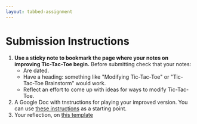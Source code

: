 ```yaml
---
layout: tabbed-assignment
---
```


# Submission Instructions

1. **Use a sticky note to bookmark the page where your notes on improving Tic-Tac-Toe begin.** Before submitting check that your notes:
   - Are dated.
   - Have a heading: something like "Modifying Tic-Tac-Toe" or "Tic-Tac-Toe Brainstorm" would work.
   - Reflect an effort to come up with ideas for ways to modify Tic-Tac-Toe.  
1. A Google Doc with tnstructions for playing your improved version. You can use [these instructions](https://docs.google.com/document/d/1Q_J97E1DzXnWcGOMd27EcAi_qqsDBWy8-imPEThK0pU/edit?usp=sharing) as a starting point.
1. Your reflection, on [this template][template]

<!-- Don't edit links here, change them in _data/assignment.yml instead, -->

[slides]: <{{site.data.assignment.slides}}>
[template]: <{{site.data.assignment.template}}>
